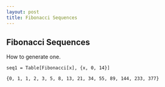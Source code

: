 ```yaml
---
layout: post
title: Fibonacci Sequences
---
```


## Fibonacci Sequences

How to generate one.

```
seq1 = Table[Fibonacci[x], {x, 0, 14}]

{0, 1, 1, 2, 3, 5, 8, 13, 21, 34, 55, 89, 144, 233, 377}
```
